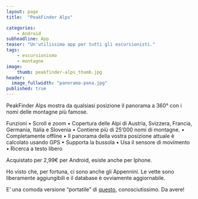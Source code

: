 ```yaml
---
layout: page
title:  "PeakFinder Alps"

categories:
    - Android
subheadline: App
teaser: "Un'utilissima app per tutti gli escursionisti."
tags:
    - escursionismo
    - montagne
image:
    thumb: peakfinder-alps_thumb.jpg
header:
  image_fullwidth: "panorama-pana.jpg"
published: true
---
```


PeakFinder Alps mostra da qualsiasi posizione il panorama a 360° con i nomi delle montagne più famose.

Funzioni
• Scroll e zoom
• Copertura delle Alpi di Austria, Svizzera, Francia, Germania, Italia e Slovenia
• Contiene più di 25‘000 nomi di montagne.
• Completamente offline
• Il panorama della vostra posizione attuale è calcolato usando GPS
• Supporta la bussola
• Usa il sensore di movimento
• Ricerca a testo libero

Acquistato per 2,99€ per Android, esiste anche per Iphone.

Ho visto che, per fortuna, ci sono anche gli Appennini. Le vette sono liberamente aggiungibili e il database è ovviamente aggiornabile.

E’ una comoda versione “portatile” di [questo](http://www.udeuschle.selfhost.pro/panoramas/makepanoramas_it.htm), conosciutissimo. Da avere!
